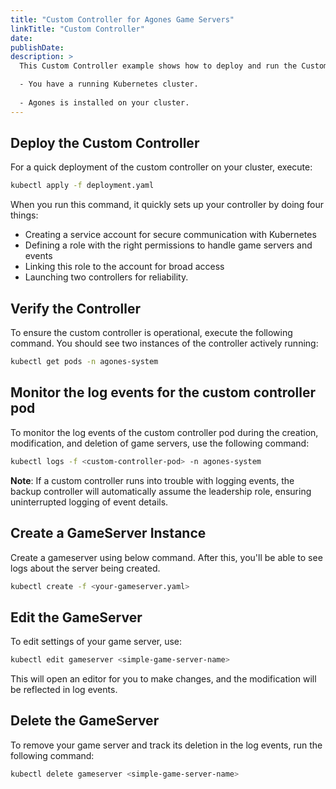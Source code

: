 ```yaml
---
title: "Custom Controller for Agones Game Servers"
linkTitle: "Custom Controller"
date:
publishDate:
description: >
  This Custom Controller example shows how to deploy and run the Custom Controller example on Agones, a tool to monitor the running dedicated game servers on Kubernetes. Prior to beginning, ensure the following prerequisites are met:

  - You have a running Kubernetes cluster.
  
  - Agones is installed on your cluster.
---
```


## Deploy the Custom Controller

For a quick deployment of the custom controller on your cluster, execute:

```bash
kubectl apply -f deployment.yaml
```

When you run this command, it quickly sets up your controller by doing four things: 
 - Creating a service account for secure communication with Kubernetes
 - Defining a role with the right permissions to handle game servers and events
 - Linking this role to the account for broad access
 - Launching two controllers for reliability.

## Verify the Controller

To ensure the custom controller is operational, execute the following command. You should see two instances of the controller actively running:

```bash
kubectl get pods -n agones-system
```

## Monitor the log events for the custom controller pod

To monitor the log events of the custom controller pod during the creation, modification, and deletion of game servers, use the following command:

```bash
kubectl logs -f <custom-controller-pod> -n agones-system
```

**Note**: If a custom controller runs into trouble with logging events, the backup controller will automatically assume the leadership role, ensuring uninterrupted logging of event details.

## Create a GameServer Instance

Create a gameserver using below command. After this, you'll be able to see logs about the server being created.

```bash
kubectl create -f <your-gameserver.yaml>
```

## Edit the GameServer

To edit settings of your game server, use:

```bash
kubectl edit gameserver <simple-game-server-name> 
```

This will open an editor for you to make changes, and the modification will be reflected in log events.


## Delete the GameServer

To remove your game server and track its deletion in the log events, run the following command:

```bash
kubectl delete gameserver <simple-game-server-name>
```
